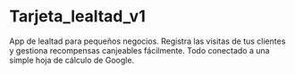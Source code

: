 # Tarjeta_lealtad_v1
​App de lealtad para pequeños negocios. Registra las visitas de tus clientes y gestiona recompensas canjeables fácilmente. Todo conectado a una simple hoja de cálculo de Google.
